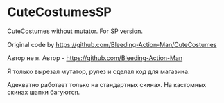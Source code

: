 # CuteCostumesSP
CuteCostumes without mutator. For SP version. 

Original code by https://github.com/Bleeding-Action-Man/CuteCostumes

Автор не я. Автор - https://github.com/Bleeding-Action-Man

Я только вырезал мутатор, рулез и сделал код для магазина.

Адекватно работает только на стандартных скинах. На кастомных скинах шапки багуются.
